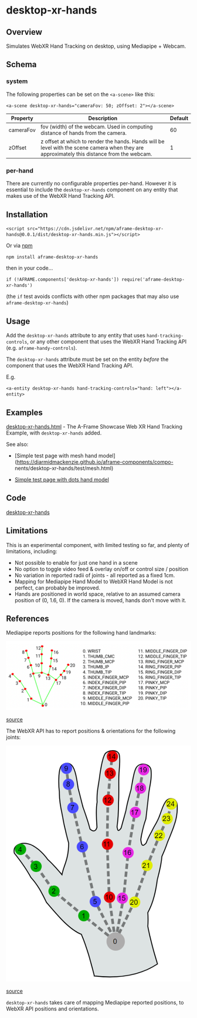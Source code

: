 # desktop-xr-hands

## Overview

Simulates WebXR Hand Tracking on desktop, using Mediapipe + Webcam.



## Schema

### system

The following properties can be set on the `<a-scene>` like this:

```
<a-scene desktop-xr-hands="cameraFov: 50; zOffset: 2"></a-scene>
```

| Property  | Description                                                  | Default |
| --------- | ------------------------------------------------------------ | ------- |
| cameraFov | fov (width) of the webcam.  Used in computing distance of hands from the camera. | 60      |
| zOffset   | z offset at which to render the hands.   Hands will be level with the scene camera when they are approximately this distance from the webcam. | 1       |

### per-hand

There are currently no configurable properties per-hand.  However it is essential to include the `desktop-xr-hands` component on any entity that makes use of the WebXR Hand Tracking API.



## Installation

```
<script src="https://cdn.jsdelivr.net/npm/aframe-desktop-xr-hands@0.0.1/dist/desktop-xr-hands.min.js"></script>
```

Or via [npm](https://www.npmjs.com/package/aframe-desktop-xr-hands)

```
npm install aframe-desktop-xr-hands
```

then in your code...

```
if (!AFRAME.components['desktop-xr-hands']) require('aframe-desktop-xr-hands')
```

(the `if` test avoids conflicts with other npm packages that may also use `aframe-desktop-xr-hands`)



## Usage

Add the `desktop-xr-hands` attribute to any entity that uses `hand-tracking-controls`, or any other component that uses the WebXR Hand Tracking API (e.g. `aframe-handy-controls`).

The `desktop-xr-hands` attribute must be set on the entity *before* the component that uses the WebXR Hand Tracking API.

E.g.

```
<a-entity desktop-xr-hands hand-tracking-controls="hand: left"></a-entity>
```



## Examples

[desktop-xr-hands.html](https://diarmidmackenzie.github.io/aframe-components/component-usage/desktop-xr-hands/aframe-example.html) - The A-Frame Showcase Web XR Hand Tracking Example, with `desktop-xr-hands` added.

See also:

- [Simple test page with mesh hand model](https://diarmidmackenzie.github.io/aframe-components/compo- nents/desktop-xr-hands/test/mesh.html)

- [Simple test page with dots hand model](https://diarmidmackenzie.github.io/aframe-components/components/desktop-xr-hands/test/dots.html)



## Code

  [desktop-xr-hands](https://github.com/diarmidmackenzie/aframe-components/blob/main/components/desktop-xr-hands/index.js)



## Limitations

This is an experimental component, with limited testing so far, and plenty of limitations, including:

- Not possible to enable for just one hand in a scene
- No option to toggle video feed & overlay on/off or control size / position
- No variation in reported radii of joints - all reported as a fixed 1cm.
- Mapping for Mediapipe Hand Model to WebXR Hand Model is not perfect, can probably be improved.
- Hands are positioned in world space, relative to an assumed camera position of (0, 1.6, 0).  If the camera is moved, hands don't move with it.



## References

Mediapipe reports positions for the following hand landmarks:

![image-20230829170643885](image-20230829170643885.png)

[source](https://developers.google.com/mediapipe/solutions/vision/hand_landmarker)



The WebXR API has to report positions & orientations for the following joints:

![image-20230829170851279](image-20230829170851279.png)

[source](https://www.w3.org/TR/webxr-hand-input-1/#skeleton-joints-section)

`desktop-xr-hands` takes care of mapping Mediapipe reported positions, to WebXR API positions and orientations.